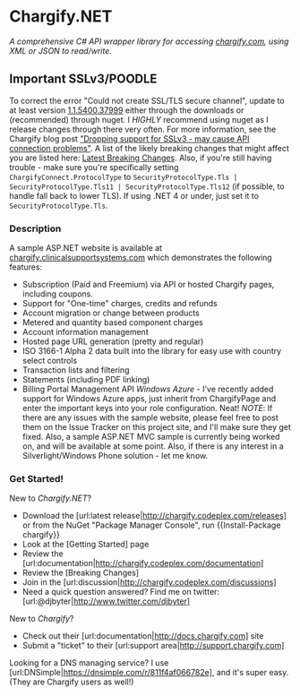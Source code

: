 # Chargify.NET
_A comprehensive C# API wrapper library for accessing [chargify.com](http://www.chargify.com), using XML or JSON to read/write._

## Important SSLv3/POODLE
To correct the error "Could not create SSL/TLS secure channel", update to at least version [1.1.5400.37999](https://www.nuget.org/packages/chargify/) either through the downloads or (recommended) through nuget. I *HIGHLY* recommend using nuget as I release changes through there very often. For more information, see the Chargify blog post ["Dropping support for SSLv3 - may cause API connection problems"](https://chargify.com/blog/dropping-sslv3/). A list of the likely breaking changes that might affect you are listed here: [Latest Breaking Changes](http://chargify.codeplex.com/wikipage?title=Latest%20Breaking%20Changes&referringTitle=Home). Also, if you're still having trouble - make sure you're specifically setting `ChargifyConnect.ProtocolType` to `SecurityProtocolType.Tls | SecurityProtocolType.Tls11 | SecurityProtocolType.Tls12` (if possible, to handle fall back to lower TLS). If using .NET 4 or under, just set it to `SecurityProtocolType.Tls`.

### Description
A sample ASP.NET website is available at [chargify.clinicalsupportsystems.com](http://chargify.clinicalsupportsystems.com) which demonstrates the following features:
* Subscription (Paid and Freemium) via API or hosted Chargify pages, including coupons.
* Support for "One-time" charges, credits and refunds
* Account migration or change between products
* Metered and quantity based component charges
* Account information management
* Hosted page URL generation (pretty and regular)
* ISO 3166-1 Alpha 2 data built into the library for easy use with country select controls
* Transaction lists and filtering
* Statements (including PDF linking)
* Billing Portal Management API
*Windows Azure* - I've recently added support for Windows Azure apps, just inherit from ChargifyPage and enter the important keys into your role configuration. Neat!
*NOTE*: If there are any issues with the sample website, please feel free to post them on the Issue Tracker on this project site, and I'll make sure they get fixed.
Also, a sample ASP.NET MVC sample is currently being worked on, and will be available at some point. Also, if there is any interest in a Silverlight/Windows Phone solution - let me know.

### Get Started!
New to _Chargify.NET_? 
* Download the [url:latest release|http://chargify.codeplex.com/releases] or from the NuGet "Package Manager Console", run {{Install-Package chargify}}
* Look at the [Getting Started] page
* Review the [url:documentation|http://chargify.codeplex.com/documentation]
* Review the [Breaking Changes]
* Join in the [url:discussion|http://chargify.codeplex.com/discussions]
* Need a quick question answered? Find me on twitter: [url:@djbyter|http://www.twitter.com/djbyter]

New to _Chargify_?
* Check out their [url:documentation|http://docs.chargify.com] site
* Submit a "ticket" to their [url:support area|http://support.chargify.com]

Looking for a DNS managing service? I use [url:DNSimple|https://dnsimple.com/r/811f4af066782e], and it's super easy. (They are Chargify users as well!)
